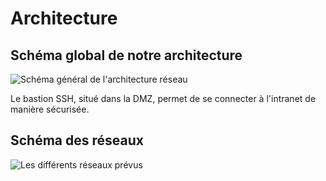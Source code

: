 # Architecture

## Schéma global de notre architecture

![Schéma général de l'architecture réseau](/img/architecture/archi-globale.png)

Le bastion SSH, situé dans la DMZ, permet de se connecter à l'intranet de manière sécurisée.


## Schéma des réseaux

![Les différents réseaux prévus](/img/architecture/reseaux.png)

